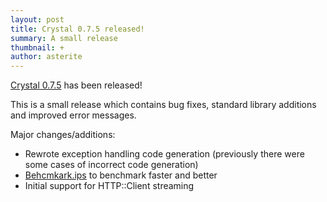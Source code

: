 ```yaml
---
layout: post
title: Crystal 0.7.5 released!
summary: A small release
thumbnail: +
author: asterite
---
```


[Crystal 0.7.5](https://github.com/manastech/crystal/releases/tag/0.7.5) has been released!

This is a small release which contains bug fixes, standard library additions and improved
error messages.

Major changes/additions:

<ul class="goals" style="padding-bottom:20px">
  <li>Rewrote exception handling code generation (previously there were some cases of incorrect code generation)</li>
  <li><a href="http://crystal-lang.org/api/Benchmark/IPS.html" target="_blank">Behcmkark.ips</a> to benchmark faster and better</li>
  <li>Initial support for HTTP::Client streaming</li>
</ul>


